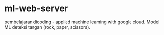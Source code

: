 # ml-web-server
pembelajaran dicoding - applied machine learning with google cloud. Model ML deteksi tangan (rock, paper, scissors).
